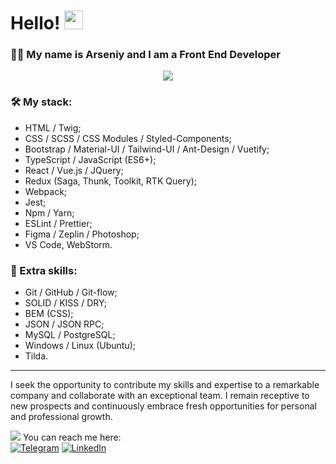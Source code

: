 # Hello! <img src="https://media.giphy.com/media/hvRJCLFzcasrR4ia7z/giphy.gif" width="30px"/> 
### :man_technologist: My name is Arseniy and I am a Front End Developer 
<div align="center">
<img src="https://media.giphy.com/media/v1.Y2lkPTc5MGI3NjExYjRjNTdiYWY1ZDcwZGYzYzdiZTA5ZjEyZDE0ODhlNDdkMTU1NGRiMyZlcD12MV9pbnRlcm5hbF9naWZzX2dpZklkJmN0PWc/dWesBcTLavkZuG35MI/giphy.gif"/>
</div>

### :hammer_and_wrench: My stack:
- HTML / Twig;
- CSS / SCSS / CSS Modules / Styled-Сomponents;
- Bootstrap / Material-UI / Tailwind-UI / Ant-Design / Vuetify;
- TypeScript / JavaScript (ES6+);
- React / Vue.js / JQuery; 
- Redux (Saga, Thunk, Toolkit, RTK Query);
- Webpack;
- Jest;
- Npm / Yarn;
- ESLint  / Prettier;
- Figma / Zeplin / Photoshop;
- VS Code, WebStorm.

### :pencil: Extra skills:

- Git / GitHub / Git-flow;
- SOLID / KISS / DRY;
- BEM (CSS);
- JSON / JSON RPC;
- MySQL / PostgreSQL;
- Windows / Linux (Ubuntu);
- Tilda.

---

I seek the opportunity to contribute my skills and expertise to a remarkable company and collaborate with an exceptional team. I remain receptive to new prospects and continuously embrace fresh opportunities for personal and professional growth.

<img src="https://img.icons8.com/small/16/000000/phone-not-being-used.png"/> You can reach me here: <br/>
[![Telegram](https://img.shields.io/badge/Telegram-%232CA5E0.svg?style=for-the-badge&logo=telegram&logoColor=white)](https://t.me/arseniy_punko)
[![LinkedIn](https://img.shields.io/badge/LinkedIn-%230077B5.svg?style=for-the-badge&logo=linkedin&logoColor=white)](https://www.linkedin.com/in/arseniy-punko/)
